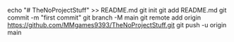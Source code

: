 echo "# TheNoProjectStuff" >> README.md
git init
git add README.md
git commit -m "first commit"
git branch -M main
git remote add origin https://github.com/MMgames9393/TheNoProjectStuff.git
git push -u origin main
